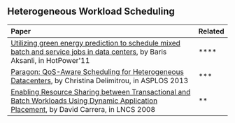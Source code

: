 ## Heterogeneous Workload Scheduling


|Paper| Related|
|:----|:-------|
|[Utilizing green energy prediction to schedule mixed batch and service jobs in data centers](http://dl.acm.org/citation.cfm?id=2039257), by Baris Aksanli, in HotPower'11| ****|
|[Paragon: QoS-Aware Scheduling for Heterogeneous Datacenters](http://web.stanford.edu/~cdel/2013.asplos.paragon.pdf), by Christina Delimitrou, in ASPLOS 2013| ***|
|[Enabling Resource Sharing between Transactional and Batch Workloads Using Dynamic Application Placement](http://link.springer.com/chapter/10.1007%2F978-3-540-89856-6_11), by David Carrera, in LNCS 2008| **|
